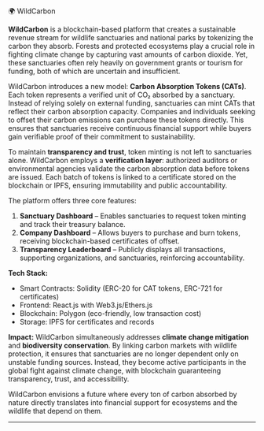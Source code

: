 🌍 WildCarbon

**WildCarbon** is a blockchain-based platform that creates a sustainable revenue stream for wildlife sanctuaries and national parks by tokenizing the carbon they absorb. Forests and protected ecosystems play a crucial role in fighting climate change by capturing vast amounts of carbon dioxide. Yet, these sanctuaries often rely heavily on government grants or tourism for funding, both of which are uncertain and insufficient.

WildCarbon introduces a new model: **Carbon Absorption Tokens (CATs)**. Each token represents a verified unit of CO₂ absorbed by a sanctuary. Instead of relying solely on external funding, sanctuaries can mint CATs that reflect their carbon absorption capacity. Companies and individuals seeking to offset their carbon emissions can purchase these tokens directly. This ensures that sanctuaries receive continuous financial support while buyers gain verifiable proof of their commitment to sustainability.

To maintain **transparency and trust**, token minting is not left to sanctuaries alone. WildCarbon employs a **verification layer**: authorized auditors or environmental agencies validate the carbon absorption data before tokens are issued. Each batch of tokens is linked to a certificate stored on the blockchain or IPFS, ensuring immutability and public accountability.

The platform offers three core features:

1. **Sanctuary Dashboard** – Enables sanctuaries to request token minting and track their treasury balance.
2. **Company Dashboard** – Allows buyers to purchase and burn tokens, receiving blockchain-based certificates of offset.
3. **Transparency Leaderboard** – Publicly displays all transactions, supporting organizations, and sanctuaries, reinforcing accountability.

**Tech Stack:**

* Smart Contracts: Solidity (ERC-20 for CAT tokens, ERC-721 for certificates)
* Frontend: React.js with Web3.js/Ethers.js
* Blockchain: Polygon (eco-friendly, low transaction cost)
* Storage: IPFS for certificates and records

**Impact:**
WildCarbon simultaneously addresses **climate change mitigation** and **biodiversity conservation**. By linking carbon markets with wildlife protection, it ensures that sanctuaries are no longer dependent only on unstable funding sources. Instead, they become active participants in the global fight against climate change, with blockchain guaranteeing transparency, trust, and accessibility.

WildCarbon envisions a future where every ton of carbon absorbed by nature directly translates into financial support for ecosystems and the wildlife that depend on them.

---


